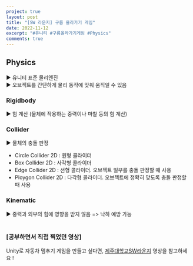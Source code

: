 ```yaml
---
project: true
layout: post
title: "[SW 라운지] 구름 올라가기 게임"
date: 2022-11-12
excerpt: "#유니티 #구름올라가기게임 #Physics"
comments: true
---
```


## Physics <br>
▶️ 유니티 표준 물리엔진 <br>
▶️ 오브젝트를 간단하게 물리 동작에 맞춰 움직일 수 있음 <br>
### Rigidbody <br>
▶️ 힘 계산 (물체에 작용하는 중력이나 마찰 등의 힘 계산) <br>
### Collider <br>
▶️ 물체의 충돌 판정 <br>
* Circle Collider 2D : 원형 콜라이더
* Box Collider 2D : 사각형 콜라이더
* Edge Collider 2D : 선형 콜라이더. 오브젝트 일부를 충돌 판정할 때 사용
* Ploygon Collider 2D : 다각형 콜라이더. 오브젝트에 정확히 맞도록 충돌 판정할 때 사용
### Kinematic <br>
▶️ 중력과 외부의 힘에 영향을 받지 않음 => 낙하 예방 가능 <br>
<br>

### [공부하면서 직접 찍었던 영상]

Unity로 자동차 멈추기 게임을 만들고 싶다면, [제주대학교SW라운지](https://www.youtube.com/watch?v=uagWtfJgt38&list=PLkb1-AwKYLZYTBmsm5oS0nR3pQDM5sNIv&index=7) 영상을 참고하세요 !

